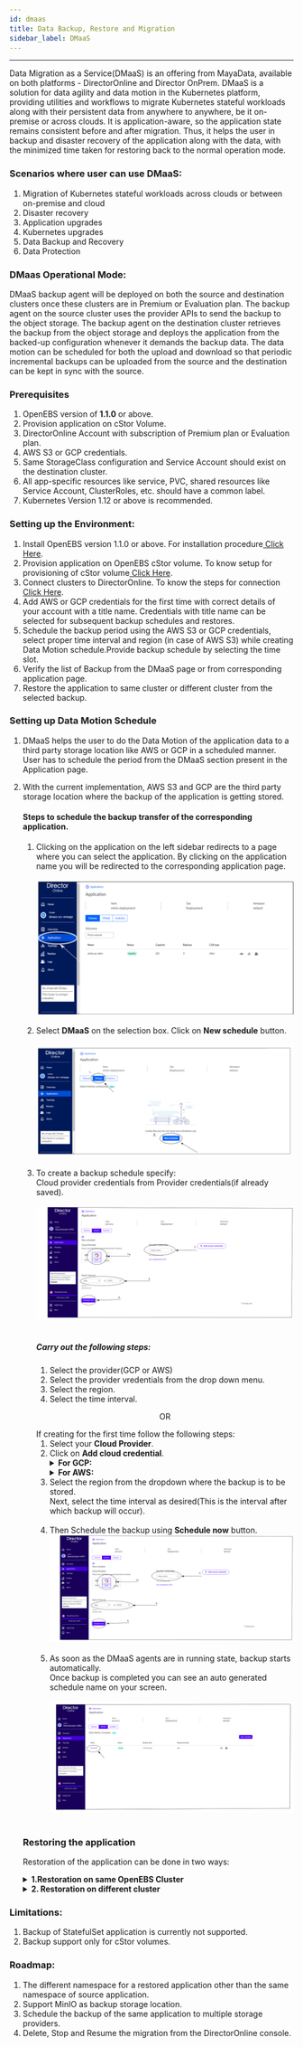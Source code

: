 ```yaml
---
id: dmaas
title: Data Backup, Restore and Migration
sidebar_label: DMaaS
---
```


------

Data Migration as a Service(DMaaS) is an offering from MayaData, available on both platforms - DirectorOnline and Director OnPrem. DMaaS is a solution for data agility and data motion in the Kubernetes platform, providing utilities and workflows to migrate Kubernetes stateful workloads along with their persistent data from anywhere to anywhere, be it on-premise or across clouds. It is application-aware, so the application state remains consistent before and after migration. Thus, it helps the user in backup and disaster recovery of the application along with the data, with the minimized time taken for restoring back to the normal operation mode.

### Scenarios where user can use DMaaS:

1. Migration of Kubernetes stateful workloads across clouds or between on-premise and cloud
2. Disaster recovery
3. Application upgrades
4. Kubernetes upgrades
5. Data Backup and Recovery
6. Data Protection

### DMaas Operational Mode:

DMaaS backup agent will be deployed on both the source and destination clusters once these clusters are in Premium or Evaluation plan. The backup agent on the source cluster uses the provider APIs to send the backup to the object storage. The backup agent on the destination cluster retrieves the backup from the object storage and deploys the application from the backed-up configuration whenever it demands the backup data. The data motion can be scheduled for both the upload and download so that periodic incremental backups can be uploaded from the source and the destination can be kept in sync with the source.

### Prerequisites
1. OpenEBS version of **1.1.0** or above.
2. Provision application on cStor Volume.
3. DirectorOnline Account with subscription of Premium plan or Evaluation plan.
4. AWS S3 or GCP credentials.
5. Same StorageClass configuration and Service Account should exist on the destination cluster.
6. All app-specific resources like service, PVC, shared resources like Service Account, ClusterRoles,   etc. should have a common label.
7. Kubernetes Version 1.12 or above is recommended.


### Setting up the Environment:
 
 1. Install OpenEBS version 1.1.0 or above. For installation procedure<a href="https://docs.openebs.io/docs/next/installation.html"> Click Here</a>.
 2. Provision application on OpenEBS cStor volume. To know setup for provisioning of cStor volume<a href="https://docs.openebs.io/docs/next/ugcstor.html"> Click Here</a>.
 3. Connect clusters to DirectorOnline. To know the steps for connection<a href="https://docs.mayadatastaging.io/docs/product/userguides/common/connecting/"> Click Here</a>.
 4. Add AWS or GCP credentials for the first time with correct details of your account with a title name. Credentials with title name can be selected for subsequent backup schedules and restores.
 5. Schedule the backup period using the AWS S3 or GCP credentials, select proper time interval and region (in case of AWS S3) while creating Data Motion schedule.Provide backup schedule by selecting the time slot.
 6. Verify the list of Backup from the DMaaS page or from corresponding application page.
 7. Restore the application to same cluster or different cluster from the selected backup.
 
### Setting up Data Motion Schedule

1. DMaaS helps the user to do the Data Motion of the application data to a third party storage              location like AWS or GCP in a scheduled manner. User has to schedule the period from the DMaaS           section present in the Application page.

2. With the current implementation, AWS S3 and GCP are the third party storage location where the backup    of the application is getting stored. 
     #### Steps to schedule the backup transfer of the corresponding application.
    <ol>
      <li> Clicking on the application on the left sidebar redirects to a page where you can select the       application. By clicking on the application name you will be redirected to the corresponding       application page.<br><br>
      <img src="/docs/assets/product/DataMotion1.svg"  onclick="window.open('/docs/assets/product/DataMotion1.svg', '_blank');" />
        <br><br>
        </li>

      <li> Select <b>DMaaS</b> on the selection box. Click on <b>New schedule</b> button.<br><br>
      <img src="/docs/assets/product/DataMotion2.svg"  onclick="window.open('/docs/assets/product/DataMotion2.svg', '_blank');" />
      <br><br>
       </li>
      <li>To create a backup schedule specify:<br>
       Cloud provider credentials from Provider credentials(if already saved).
       <br><br>
        <img src="/docs/assets/product/BackupSetup1.svg"  onclick="window.open('/docs/assets/product/BackupSetup1.svg', '_blank');" />
        <br><br>
        <h5>Carry out the following steps:</h5>
         <ol>
            <li>Select the provider(GCP or AWS)</li>
            <li>Select the provider vredentials from the drop down menu.</li>
            <li>Select the region.</li>
            <li>Select the time interval.</li>
         </ol>
      
      <p style="text-align: center;"> OR </p>
      If creating for the first time follow the following steps:<br>
       <ol>
      <li> Select your <b>Cloud Provider</b>.</li>
      <li> Click on <b>Add cloud credential</b>.</li>
      <details>
      <summary><b>For GCP:</b><br></summary>
       <ol>
       <li> Fill in the <b>Title</b> field:<br>
       It is the name given to the credentials that are going to be provided.<br> 
                Rules to provide title:<br>
                  * The name should start with letter.<br>
                  *  Should be alphanumeric and with a maximum of 24 characters.<br>
                  * May include hyphen (-). <br>
                After adding these credentials, choose this name from the Provider credentials for the backup schedule.</li>
             <li> Copy and paste the content from downloaded json file from GCP to the <b>Google cloud           credentials</b> field.</li>
             <li>Click on <b>Save</b> button.<br>
              <b>[Note: The same credentials will be used during scheduling of Data Motion.]</b>
              <br><br>
              <img src="/docs/assets/product/DataMotion3.svg" onclick="window.open('/docs/assets/product/DataMotion3.svg', '_blank');" />
             <br><br>
             </li>
            </ol>
    </details>
    <details>
      <summary><b>For AWS:</b><br></summary>
       <ol>
       <li> Fill in the <b>Title</b> field:<br>
       It is the name given to the credentials that are going to be provided.<br> 
        Rules to provide title:<br>
     1. The name should start with letter.<br>
      2.  Should be alphanumeric and with a maximum of 24 characters.<br>
      3. May include hyphen (-). <br>
                After adding these credentials, choose this name from the Provider credentials for the backup schedule.</li>
              <li>Next, add Access key and secret key that you are provided by AWS.</li>
              <li>Click on <b>Save</b> button.<br>
              <b>[Note: The same credentials will be used during scheduling of Data Motion.]</b>
              <br><br>
              <img src="/docs/assets/product/AWS.svg" onclick="window.open('/docs/assets/product/AWS.svg', '_blank');" />
             <br><br>
             </li></ol>
             </details>
        <li> Select the region from the dropdown where the backup is to be stored.<br>
              Next, select the time interval as desired(This is the interval after which backup will occur).<br><br></li>
           <li>  Then Schedule the backup using <b>Schedule now</b> button.
          <br>
             <img src="/docs/assets/product/BackupSetup1.svg" onclick="window.open('/docs/assets/product/BackupSetup1.svg', '_blank');" />
             <br><br>
         </li>

      <li>As soon as the DMaaS agents are in running state, backup starts automatically.<br>
         Once backup is completed you can see an auto generated schedule name on your screen.
         <br><br>
      <img src="/docs/assets/product/BackupSetup2.svg" onclick="window.open('/docs/assets/product/BackupSetup2.svg', '_blank');" />
      <br><br>
  </li>
</ol>

### Restoring the application
   Restoration of the application can be done in two ways: 
    <br>
      <details>
      <summary><b>1.Restoration on same OpenEBS Cluster</b></summary>
          <h3><b>Prerequisites</b></h3>
            <ol>
              <li> The original application and its associated components such as PVC, PV, CVR and SVC         should not exist.</li>
               <li>Ensure the same StorageClass configuration and Service account exists.</li>
            </ol>
          <h3><b> Workflow</h3></b>
             <ol>
                <li> Click on **Application** on the left sidebar, click on DMaas and locate the cluster     that needs to be restored.</li>
                <li> Once located, click on **restore** symbol next to the backup.
                <br><br>
                <img src="/docs/assets/product/Restore1.svg" onclick="window.open('/docs/assets/product/Restore1.svg', '_blank');" /></li>
                <br><br>
                <li>Select the same cluster name from the drop down menu and click on **Start restore** button.
                <br><br>
                <img src="/docs/assets/product/Restore2.svg" onclick="window.open('/docs/assets/product/Restore2.svg', '_blank');" /></li>
                <br><br>
                </li>
                <li>As soon as the restore starts, you see a pop up window on your screen.(In order to elaborately see the process of restore click on **Restore** link).
                <br><br>
                <img src="/docs/assets/product/RestoreStarted.svg" onclick="window.open('/docs/assets/product/RestoreStarted.svg', '_blank');" />
                <br><br>
                </li>
                <li>The restoration goes through various checks:
                <ul><li>Preflight check</li>
                <li>Restoring backups</li>
                <li>Activating applications<br>
                       <figure>
                       <br><br>
                            <img src="/docs/assets/product/PreflightCheck.svg"  onclick="window.open('/docs/assets/product/PreflightCheck.svg', '_blank');">
                            <figcaption><b><p style="text-align: center;">Preflight check</p></b></figcaption>
                        <br><br>
                       </figure>
                     <figure>
                       <br><br>
                            <img src="/docs/assets/product/RestoringBackup.svg" onclick="window.open('/docs/assets/product/RestoringBackup.svg', '_blank');">
                            <figcaption><b><p style="text-align: center;">Restoring Backup</p></b></figcaption>
                        <br><br>
                       </figure>
                  <figure>
                       <br><br>
                            <img src="/docs/assets/product/ActivatingApplication.svg" onclick="window.open('/docs/assets/product/ActivatingApplication.svg', '_blank');">
                            <figcaption><b><p style="text-align: center;">Activating Application</p></b></figcaption> 
                        <br><br>
                       </figure>
                  </li>
                </ul>
                <li> After successful restoration, restoration job details will be displayed on the screen. (User can get the details of each process by clicking on the name.)
                <br><br>
                <img src="/docs/assets/product/BackupComplete.svg" onclick="window.open('/docs/assets/product/BackupComplete.svg', '_blank');">
                <br><br>
                </li>
                <li>
                The details of backup jobs can be viewed by clicking on **DMaaS** on left sidebar.<br><br>
                Restoration is now successfull!!
                </li>
             </ol>
     </details>
      <details>
      <summary><b>2. Restoration on different cluster</b></summary>
       <h3><b>Prerequisites</b></h3>
      <ol>
            <li>
              Destination cluster sould have same StorageClass configuration as source cluster.
            </li>
            <li> Destination cluster must be upgraded to Premium or Evaluation.</li>
            <li>Destination cluster should be connected to the same DirectorOnline account.</li>
           </li>
      </ol>
       <h3><b>Workflow:</b></h3>
      <ol>
            <li>Clicking on **cluster** on left sidebar (on DirectorOnline UI) both the clusters(source as well as destination) must be visible.
            <br><br>
            <img src="/docs/assets/product/BackupDiffCluster.svg" onclick="window.open('/docs/assets/product/BackupDiffCluster.svg', '_blank');">
            <br><br>
            </li>
            <li> Click on **Application** on the left sidebar, click on DMaas and locate the cluster     that needs to be restored.</li>
                <li> Once located, click on **restore** symbol next to the backup.
                <br><br>
                <img src="/docs/assets/product/Restore1.svg" onclick="window.open('/docs/assets/product/Restore1.svg', '_blank');" /></li>
                <br><br>
                <li>Select the desired cluster name from the drop down menu and click on **Start restore** button.
                <br><br>
                <img src="/docs/assets/product/Restore2.svg" onclick="window.open('/docs/assets/product/Restore2.svg', '_blank');" /></li>
                <br><br>
                </li>
                <li>As soon as the restore starts, you see a pop up window on your screen.(In order to elaborately see the process of restore, click on **Restore** link).
                <br><br>
                <img src="/docs/assets/product/RestoreStarted.svg" onclick="window.open('/docs/assets/product/RestoreStarted.svg', '_blank');" />
                <br><br>
                </li>
                <li>The restoration goes through various checks:
                <ul><li>Preflight check</li>
                <li>Restoring backups</li>
                <li>Activating applications<br>
                       <figure>
                       <br>
                            <img src="/docs/assets/product/PreflightCheck.svg"  onclick="window.open('/docs/assets/product/PreflightCheck.svg', '_blank');">
                            <figcaption><b><p style="text-align: center;">Preflight check</p></b></figcaption> 
                        <br>
                       </figure>
                        <figure>
                       <br>
                            <img src="/docs/assets/product/RestoringBackup.svg" onclick="window.open('/docs/assets/product/RestoringBackup.svg', '_blank');">
                            <figcaption><b><p style="text-align: center;">Restoring backup</p></b></figcaption> 
                        <br>
                       </figure>
                  <figure>
                       <br>
                            <img src="/docs/assets/product/ActivatingApplication.svg" onclick="window.open('/docs/assets/product/ActivatingApplication.svg', '_blank');">
                           <figcaption><b><p style="text-align: center;">Activating application</p></b></figcaption> </p>
                        <br>
                       </figure>
                  </li>
                </ul>
                <li> After successful restoration, restoration job details will be displayed on the screen. (User can get the details of each process by clicking on the name.)
                <br><br>
                <img src="/docs/assets/product/BackupComplete.svg" onclick="window.open('/docs/assets/product/BackupComplete.svg', '_blank');">
                <br><br>
                </li>
                <li>
                The details of backup jobs can be viewed by clicking on **DMaaS** on left sidebar.<br><br>
                Restoration is now successfull!!
                </li>
             </ol>
      </ol>
      </details>
### Limitations:

1. Backup of StatefulSet application is currently not supported.
2. Backup support only for cStor volumes.

### Roadmap:

1. The different namespace for a restored application other than the same namespace of source        application.
2. Support MinIO as backup storage location.
3. Schedule the backup of the same application to multiple storage providers.
4. Delete, Stop and Resume the migration from the DirectorOnline console.




        
         
      


            


               
             







